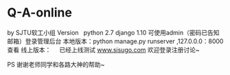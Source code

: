 # Q-A-online
by SJTU软工小组 
Version   python 2.7 django 1.10 
 可使用admin（密码已告知邮箱）登录管理后台
 本地版本：python manage.py runserver ,127.0.0.0：8000查看
 线上版本：
     已经上线测试 www.sisugo.com 欢迎登录注册讨论~

PS 谢谢老师同学和各路大神的帮助~
